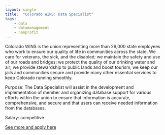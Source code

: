 ```yaml
---
layout: single
title:  "Colorado WINS: Data Specialist"
tags: 
    - data
    - datamanagement
    - nonprofit
---
```


Colorado WINS is the union representing more than 29,000 state employees who work to ensure our quality of life in communities across the state. We care for veterans, the sick, and the disabled; we maintain the safety and use of our roads and bridges; we protect the quality of our drinking water and air; we provide stewardship to public lands and boost tourism; we keep our jails and communities secure and provide many other essential services to keep Colorado running smoothly.	

Purpose:
The Data Specialist will assist in the development and implementation of member and organizing database support for various efforts within the union to ensure that information is accurate, comprehensive, and secure and that users can receive needed information from the databases. 

Salary: competitive 


[See more and apply here](http://coloradowins.org/data/)
